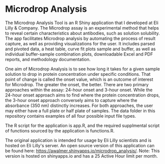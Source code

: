 # Microdrop Analysis

The Microdrop Analysis Tool is an R Shiny application that I developed at Eli Lilly & Company. The Microdrop assay is an experimental method that helps to reveal certain characteristics about antibodies, such as solution solubility. The app facilitates Microdrop analysis by automating the process of result capture, as well as providing visualizations for the user. It includes parsed and pivoted data, a heat table, curve fit plots sample and buffer, as well as individual buffer-sample combination plots, downloadable Excel and PDF reports, and methodology documentation. 

One aim of Microdrop Analysis is to see how long it takes for a given sample solution to drop in protein concentration under specific conditions. That point of change is called the onset value, which is an outcome of interest for Microdrop. The greater the onset, the better. There are two primary approaches within the assay: 24-hour onset and 3-hour onset. While the 24-hour onset approach aims to find where the protein concentration drops,  the 3-hour onset approach conversely aims to capture where the absorbance (350 nm) distinctly increases. For both approaches, the user may either have a full plate or half plate of samples. The data folder in this repository contains examples of all four possible input file types. 

The R script for the application is app.R, and the required supplmental script of functions sourced by the application is functions.R.

The original application is intended for usage by Eli Lilly scientists and is hosted on Eli Lilly's server. An open source version of this application can be found here: https://awalmer.shinyapps.io/microdrop_analysis/. Note: This version is hosted on shinyapps.io and has a 25 Active Hour limit per month.
